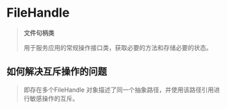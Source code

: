 # FileHandle

>  **文件句柄类**
>
> 用于服务应用的常规操作接口类，获取必要的方法和存储必要的状态。



## 如何解决互斥操作的问题

> 即存在多个FileHandle 对象描述了同一个抽象路径，并使用该路径引用进行敏感操作的互斥。